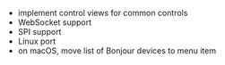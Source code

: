 - implement control views for common controls
- WebSocket support
- SPI support
- Linux port
- on macOS, move list of Bonjour devices to menu item
